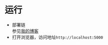 # 运行
- 部署链  
参见[我的博客](https://blog.csdn.net/xxiangyusb/article/details/103026496)
- 打开浏览器，访问地址`http://localhost:5000`
